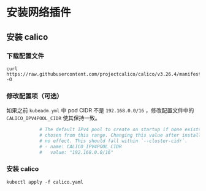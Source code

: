 # 安装网络插件

## 安装 calico

### 下载配置文件

```shell
curl https://raw.githubusercontent.com/projectcalico/calico/v3.26.4/manifests/calico.yaml -O
```

### 修改配置项（可选）

如果之前 `kubeadm.yml` 中 pod CIDR 不是 `192.168.0.0/16` ，修改配置文件中的 `CALICO_IPV4POOL_CIDR` 使其保持一致。

```yaml
            # The default IPv4 pool to create on startup if none exists. Pod IPs will be
            # chosen from this range. Changing this value after installation will have
            # no effect. This should fall within `--cluster-cidr`.
            # - name: CALICO_IPV4POOL_CIDR
            #   value: "192.168.0.0/16"
```

### 安装 calico

```shell
kubectl apply -f calico.yaml
```





